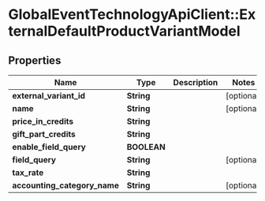 # GlobalEventTechnologyApiClient::ExternalDefaultProductVariantModel

## Properties
Name | Type | Description | Notes
------------ | ------------- | ------------- | -------------
**external_variant_id** | **String** |  | [optional] 
**name** | **String** |  | [optional] 
**price_in_credits** | **String** |  | 
**gift_part_credits** | **String** |  | 
**enable_field_query** | **BOOLEAN** |  | 
**field_query** | **String** |  | [optional] 
**tax_rate** | **String** |  | 
**accounting_category_name** | **String** |  | [optional] 

